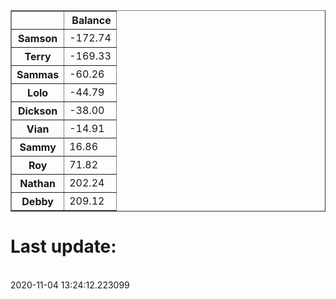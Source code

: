 <table border="1" class="dataframe">
  <thead>
    <tr style="text-align: right;">
      <th></th>
      <th>Balance</th>
    </tr>
  </thead>
  <tbody>
    <tr>
      <th>Samson</th>
      <td>-172.74</td>
    </tr>
    <tr>
      <th>Terry</th>
      <td>-169.33</td>
    </tr>
    <tr>
      <th>Sammas</th>
      <td>-60.26</td>
    </tr>
    <tr>
      <th>Lolo</th>
      <td>-44.79</td>
    </tr>
    <tr>
      <th>Dickson</th>
      <td>-38.00</td>
    </tr>
    <tr>
      <th>Vian</th>
      <td>-14.91</td>
    </tr>
    <tr>
      <th>Sammy</th>
      <td>16.86</td>
    </tr>
    <tr>
      <th>Roy</th>
      <td>71.82</td>
    </tr>
    <tr>
      <th>Nathan</th>
      <td>202.24</td>
    </tr>
    <tr>
      <th>Debby</th>
      <td>209.12</td>
    </tr>
  </tbody>
</table><H1>Last update:</h1><br>2020-11-04 13:24:12.223099
